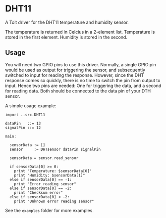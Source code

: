 # DHT11

A Toit driver for the DHT11 temperature and humidity sensor.

The temperature is returned in Celcius in a 2-element list. Temperature is stored in the first element. Humidity is stored in the second.

## Usage

You will need two GPIO pins to use this driver. Normally, a single 
GPIO pin would be used as output for triggering the sensor, 
and subsequently switched to input for reading the response.
However, since the DHT response comes so quickly, there is no time to
switch the pin from output to input. Hence two pins are needed: One
for triggering the data, and a second for reading data.
Both should be connected to the data pin of your DTH sensor.

A simple usage example:

```
import ..src.DHT11

dataPin   ::= 13
signalPin ::= 12

main:

  sensorData := []
  sensor     := DHTsensor dataPin signalPin

  sensorData = sensor.read_sensor

  if sensorData[0] >= 0:
    print "Temperature: $sensorData[0]"
    print "Humidity: $sensorData[1]"
  else if sensorData[0] == -1:
    print "Error reading sensor"
  else if sensorData[0] == -2:
    print "Checksum error"
  else if sensorData[0] < -2:
    print "Unknown error reading sensor"
```

See the `examples` folder for more examples.

